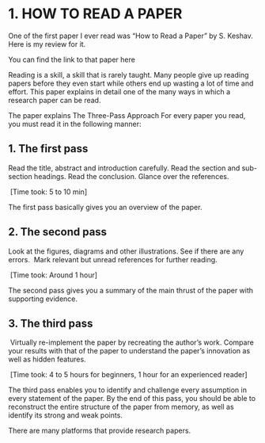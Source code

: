 # 1. HOW TO READ A PAPER

One of the first paper I ever read was “How to Read a Paper” by S. Keshav. Here is my review for it.

You can find the link to that paper here

Reading is a skill, a skill that is rarely taught. Many people give up reading papers before they even start while others end up wasting a lot of time and effort. This paper explains in detail one of the many ways in which a research paper can be read.

The paper explains The Three-Pass Approach
For every paper you read, you must read it in the following manner:

## 1. The first pass
Read the title, abstract and introduction carefully.
 Read the section and sub-section headings.
 Read the conclusion.
 Glance over the references.

​ [Time took: 5 to 10 min]

The first pass basically gives you an overview of the paper.

## 2. The second pass
Look at the figures, diagrams and other illustrations. See if there are any errors.
​ Mark relevant but unread references for further reading.

​ [Time took: Around 1 hour]

The second pass gives you a summary of the main thrust of the paper with supporting evidence.

## 3. The third pass
​ Virtually re-implement the paper by recreating the author’s work.
 Compare your results with that of the paper to understand the paper’s innovation as well as hidden features.

​ [Time took: 4 to 5 hours for beginners, 1 hour for an experienced reader]

The third pass enables you to identify and challenge every assumption in every statement of the paper. By the end of this pass, you should be able to reconstruct the entire structure of the paper from memory, as well as identify its strong and weak points.

There are many platforms that provide research papers.

